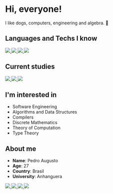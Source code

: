 # Hi, everyone!

I like dogs, computers, engineering and algebra. 🤩

## Languages ​​and Techs I know

<div>

  <a target="_blank" href="#">
    <img src="https://img.shields.io/badge/javascript-%23323330.svg?style=for-the-badge&logo=javascript&logoColor=%23F7DF1E" />
  </a>
  <a target="_blank" href="#">
    <img src="https://img.shields.io/badge/python-3670A0?style=for-the-badge&logo=python&logoColor=ffdd54" />
  </a>
  <a target="_blank" href="#">
    <img src="https://img.shields.io/badge/Ubuntu-35495E?style=for-the-badge&logo=ubuntu&logoColor=2CA5E0" />
  </a>
  <a target="_blank" href="#">
    <img src="https://img.shields.io/badge/GIT-E44C30?style=for-the-badge&logo=git&logoColor=white" />
  </a>
</div>

## Current studies

<div>
    <a target="_blank" href="#"> 
      <img src="https://img.shields.io/badge/java-%23ED8B00.svg?style=for-the-badge&logo=openjdk&logoColor=white" />
  </a>
    <a target="_blank" href="#">
    <img src="https://img.shields.io/badge/spring-%236DB33F.svg?style=for-the-badge&logo=spring&logoColor=white" />
  </a>
  <a target="_blank" href="#">
    <img src="https://img.shields.io/badge/React-20232A?style=for-the-badge&logo=react&logoColor=61DAFB" />
  </a>
</div>

## I'm interested in

- Software Engineering
- Algorithms and Data Structures
- Compilers
- Discrete Mathematics
- Theory of Computation
- Type Theory

## About me

- **Name**: Pedro Augusto
- **Age**: 27
- **Country**: Brasil
- **University**: Anhanguera

<div>
  <a target="_blank" href="https://www.linkedin.com/in/pedro-augusto-bueno-de-aquino-3a428b145/">
  <img src="https://img.shields.io/badge/LinkedIn-0077B5?style=for-the-badge&logo=linkedin&logoColor=white" />
  </a>
  <a target="_blank" href="https://twitter.com/PedroAug2305">
  <img src="https://img.shields.io/badge/X-000?style=for-the-badge&logo=x)" />
  </a>  <a target="_blank" href="https://www.instagram.com/eupedro.js/">
  <img src="https://img.shields.io/badge/Instagram-E4405F?style=for-the-badge&logo=instagram&logoColor=white" />
  </a>  <a target="_blank" href="https://dev.to/pedroaugusto2305">
  <img src="https://img.shields.io/badge/dev.to-0A0A0A?style=for-the-badge&logo=devdotto&logoColor=white" />
</div>

